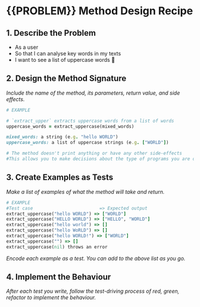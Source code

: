# {{PROBLEM}} Method Design Recipe

## 1. Describe the Problem
- As a user
- So that I can analyse key words in my texts 
- I want to see a list of uppercase words 

## 2. Design the Method Signature

_Include the name of the method, its parameters, return value, and side effects._

```ruby
# EXAMPLE

# `extract_upper` extracts uppercase words from a list of words
uppercase_words = extract_uppercase(mixed_words)

mixed_words: a string (e.g. "hello WORLD")
uppercase_words: a list of uppercase strings (e.g. ["WORLD"])

# The method doesn't print anything or have any other side-effects
#This allows you to make decisions about the type of programs you are designing
```

## 3. Create Examples as Tests

_Make a list of examples of what the method will take and return._

```ruby
# EXAMPLE
#Test case                         => Expected output
extract_uppercase("hello WORLD") => ["WORLD"]
extract_uppercase("HELLO WORLD") => ["HELLO", "WORLD"]
extract_uppercase("hello world") => []
extract_uppercase("hello WoRLD") => []
extract_uppercase("hello WORLD!") => ["WORLD"]
extract_uppercase("") => []
extract_uppercase(nil) throws an error
```

_Encode each example as a test. You can add to the above list as you go._

## 4. Implement the Behaviour

_After each test you write, follow the test-driving process of red, green, refactor to implement the behaviour._

